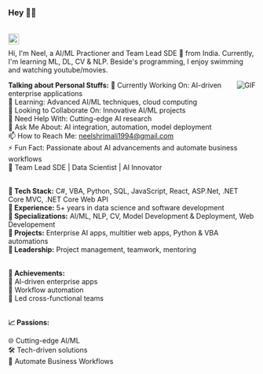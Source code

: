 ### Hey 👋🏽

<br/>

<a href="https://www.linkedin.com/in/neel-shrimali-ba532a193/">
  <img align="left" alt="Vasanth P LinkedIn" width="22px" src="https://cdn.jsdelivr.net/npm/simple-icons@v3/icons/linkedin.svg" />
</a>
<!-- <a href="https://www.instagram.com/vasanth_engineer_4949/">
  <img align="left" alt="My Instagram" width="22px" src="https://cdn.jsdelivr.net/npm/simple-icons@v3/icons/instagram.svg" />
</a> -->

<br />

Hi, I'm Neel, a AI/ML Practioner and Team Lead SDE 🚀 from India. Currently, I'm learning ML, DL, CV & NLP. Beside's programming, I enjoy swimming and watching youtube/movies.

<img align="right" alt="GIF" src="https://media.giphy.com/media/836HiJc7pgzy8iNXCn/giphy.gif" />
  
**Talking about Personal Stuffs:**
🔭 Currently Working On: AI-driven enterprise applications<br />
🌱 Learning: Advanced AI/ML techniques, cloud computing<br />
👯 Looking to Collaborate On: Innovative AI/ML projects<br />
🤔 Need Help With: Cutting-edge AI research<br />
💬 Ask Me About: AI integration, automation, model deployment<br />
📫 How to Reach Me: neelshrimali1994@gmail.com<br />
⚡ Fun Fact: Passionate about AI advancements and automate business workflows <br />
🚀 Team Lead SDE | Data Scientist | AI Innovator<br /><br />

**🔹 Tech Stack:** C#, VBA, Python, SQL, JavaScript, React, ASP.Net, .NET Core MVC, .NET Core Web API<br />
**🔹 Experience:** 5+ years in data science and software development<br />
**🔹 Specializations:** AI/ML, NLP, CV, Model Development & Deployment, Web Developement<br />
**🔹 Projects:** Enterprise AI apps, multitier web apps, Python & VBA automations<br />
**🔹 Leadership:** Project management, teamwork, mentoring<br /><br />

**🌟 Achievements:**<br />
🚀 AI-driven enterprise apps<br />
🤖 Workflow automation<br />
👥 Led cross-functional teams<br /><br />

**📈 Passions:**<br />

🌐 Cutting-edge AI/ML<br />
🛠️ Tech-driven solutions<br />
🌱 Automate Business Workflows<br />
